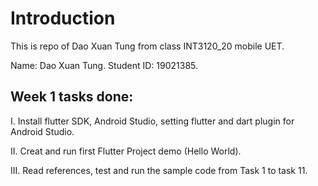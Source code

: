 # Introduction

This is repo of Dao Xuan Tung from class INT3120_20 mobile UET.

Name: Dao Xuan Tung.
Student ID: 19021385.

## Week 1 tasks done:

I. Install flutter SDK, Android Studio, setting flutter and dart plugin for Android Studio.

II. Creat and run first Flutter Project demo (Hello World).  

III. Read references, test and run the sample code from Task 1 to task 11.

